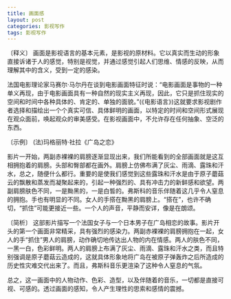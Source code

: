 ```yaml
---
title: 画面感
layout: post
categories: 影视写作
tags: 影视写作
---
```


〔释义〕 画面是影视语言的基本元素，是影视的原材料。它以真实而生动的形象直接诉诸于人的感觉，特别是视觉，并通过感觉引起人们思维、情感的反映，从而理解其中的含义，受到一定的感染。

法国电影理论家马赛尔·马尔丹在谈到电影画面特征时说：“电影画面是事物的一种单义再现，由于电影画面具有一种自然的现实主义再现，因此，它只是抓住现实的空间和时间中各种具体的、肯定的、单独的面貌。”(《电影语言》)这就要求影视剧作者选择和描绘出一个个真实可信、具体鲜明的画面，以特定的时间和空间形式展现在观众面前，唤起观众的审美感受。在影视画面中，不允许存在任何抽象、空泛的东西。

〔示例〕 (法)玛格丽特·社拉《广岛之恋》

影片一开始，两副赤裸裸的肩膀逐渐显现出来，我们所能看到的全部画面就是这互相拥抱着的肩膀。头部和臀部都在画外。肩膀上仿佛布满了灰尘、雨滴、露珠和汗水，总之，随便什么都行。重要的是使我们感觉到这些露珠和汗水是由于原子蘑菇云的飘散和蒸发而凝聚起来的，引起一种强烈的、具有冲击力的新鲜感和欲望。两副肩膀肤色不同，一是黝黑的，一是白晳的。弗斯科的音乐伴随着这几乎令人窒息的拥抱。手也有明显的不同。女人的手搭在黝黑的肩膀上。“搭在”，也许不确切，“抓住”可能更接近一些。一个人的声音，平静而安详，像是在朗颂。

〔简析〕 这部影片描写一个法国女子与一个日本男子在广岛相恋的故事。影片开头的第一个画面非常精采，具有强烈的感染力。两副赤裸裸的肩膀拥抱在一起，女人的手“抓住”男人的肩膀，动作确切地传达出人物的内在情感。两人的肤色不同，一黑一白，色彩鲜明。两人的肩膀上布满了灰尘、雨滴、露珠和汗水之类，而且特别强调是原子蘑菇云造成的，这就具体形象地将广岛在被原子弹轰炸之后所造成的历史性灾难交代出来了。而且，弗斯科音乐更渲染了这种令人窒息的气氛。

总之，这一画面中的人物动作、色彩、造型，以及伴随着的音乐，一切都是直接可视、可感的。透过画面的感知，令人产生理性的思索和感情的震撼。 